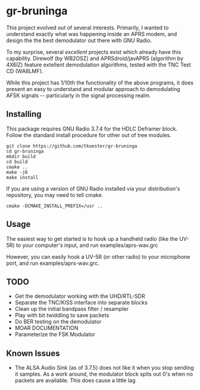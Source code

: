 # gr-bruninga

This project evolved out of several interests. Primarily, I wanted to
understand exactly what was happening inside an APRS modem, and design the
the best demodulator out there with GNU Radio.

To my surprise, several *excellent* projects exist which already have this
capability. Direwolf (by WB2OSZ) and APRSdroid/javAPRS (algorithm by 4X6IZ)
feature extellent demodulation algorithms, tested with the TNC Test CD
(WA8LMF). 

While this project has 1/10th the functionality of the above programs, it does
present an easy to understand and modular approach to demodulating AFSK
signals -- particularly in the signal processing realm.

## Installing
This package requires GNU Radio 3.7.4 for the HDLC Deframer block. Follow the
standard install procedure for other out of tree modules.

    git clone https://github.com/tkuester/gr-bruninga
    cd gr-bruninga 
    mkdir build
    cd build
    cmake ..
    make -j8
    make install

If you are using a version of GNU Radio installed via your distribution's
repository, you may need to tell cmake.

    cmake -DCMAKE_INSTALL_PREFIX=/usr ..

## Usage
The easiest way to get started is to hook up a handheld radio (like the UV-5R)
to your computer's input, and run examples/aprs-wav.grc

However, you can easily hook a UV-5R (or other radio) to your microphone port,
and run examples/aprs-wav.grc.

## TODO
 * Get the demodulator working with the UHD/RTL-SDR
 * Separate the TNC/KISS interface into separate blocks
 * Clean up the initial bandpass filter / resampler
 * Play with bit twiddling to save packets
 * Do BER testing on the demodulator
 * MOAR DOCUMENTATION
 * Parameterize the FSK Modulator

## Known Issues
 * The ALSA Audio Sink (as of 3.7.5) does not like it when you stop sending it
   samples. As a work around, the modulator block spits out 0's when no
   packets are available. This does cause a little lag
